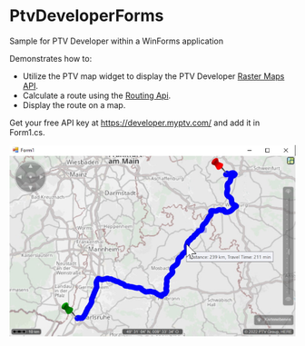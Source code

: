 # PtvDeveloperForms
Sample for PTV Developer within a WinForms application

Demonstrates how to:
* Utilize the PTV map widget to display the PTV Developer [Raster Maps API](https://developer.myptv.com/en/documentation/raster-maps-api).
* Calculate a route using the [Routing Api](https://developer.myptv.com/en/documentation/routing-api).
* Display the route on a map.

Get your free API key at https://developer.myptv.com/ and add it in Form1.cs.

![screenshot](https://raw.githubusercontent.com/oliverheilig/PtvDeveloperForms/master/screenshot.jpg)
